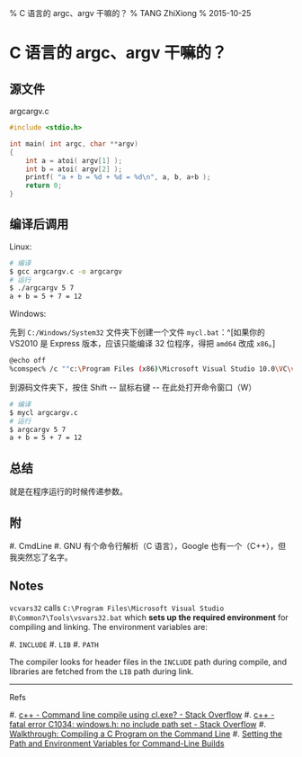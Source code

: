 % C 语言的 argc、argv 干嘛的？
% TANG ZhiXiong
% 2015-10-25

C 语言的 argc、argv 干嘛的？
===========================

源文件
------

argcargv.c

```c
#include <stdio.h>

int main( int argc, char **argv)
{
    int a = atoi( argv[1] );
    int b = atoi( argv[2] );
    printf( "a + b = %d + %d = %d\n", a, b, a+b );
    return 0;
}
```

编译后调用
----------

Linux:

```bash
# 编译
$ gcc argcargv.c -o argcargv
# 运行
$ ./argcargv 5 7
a + b = 5 + 7 = 12
```

Windows:

先到 `C:/Windows/System32` 文件夹下创建一个文件 `mycl.bat`：^[如果你的 VS2010 是 Express 版本，应该只能编译 32 位程序，得把 `amd64` 改成 `x86`。]
```bash
@echo off
%comspec% /c ""c:\Program Files (x86)\Microsoft Visual Studio 10.0\VC\vcvarsall.bat" amd64 && cl.exe %*"
```

到源码文件夹下，按住 Shift -- 鼠标右键 -- 在此处打开命令窗口（W）

```bash
# 编译
$ mycl argcargv.c
# 运行
$ argcargv 5 7
a + b = 5 + 7 = 12
```

总结
----

就是在程序运行的时候传递参数。

附
---

#. CmdLine
#. GNU 有个命令行解析（C 语言），Google 也有一个（C++），但我突然忘了名字。

Notes
-----

`vcvars32` calls `C:\Program Files\Microsoft Visual Studio 8\Common7\Tools\vsvars32.bat`
which **sets up the required environment** for compiling and linking.  The
environment variables are:

#. `INCLUDE`
#. `LIB`
#. `PATH`

The compiler looks for header files in the `INCLUDE` path during compile, and
libraries are fetched from the `LIB` path during link.

---

Refs

#. [c++ - Command line compile using cl.exe? - Stack Overflow](http://stackoverflow.com/questions/7865432/command-line-compile-using-cl-exe)
#. [c++ - fatal error C1034: windows.h: no include path set - Stack Overflow](http://stackoverflow.com/questions/931652/fatal-error-c1034-windows-h-no-include-path-set)
#. [Walkthrough: Compiling a C Program on the Command Line](https://msdn.microsoft.com/en-us/library/bb384838.aspx)
#. [Setting the Path and Environment Variables for Command-Line Builds](https://msdn.microsoft.com/en-us/library/f2ccy3wt.aspx)
